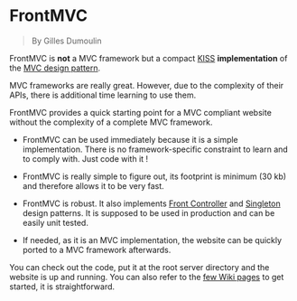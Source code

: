 # FrontMVC
> By Gilles Dumoulin

FrontMVC is **not** a MVC framework but a compact [KISS](https://en.wikipedia.org/wiki/KISS_principle) **implementation** of the [MVC design pattern](https://en.wikipedia.org/wiki/Model%E2%80%93view%E2%80%93controller).

MVC frameworks  are really great. However, due to the complexity of their APIs, 
there is additional time learning to use them.

FrontMVC provides a quick starting point for a MVC compliant website without the 
complexity of a complete MVC framework.

- FrontMVC can be used immediately because it is a simple implementation. There is no
framework-specific constraint to learn and to comply with. Just code with it !

- FrontMVC is really simple to figure out, its footprint is minimum (30 kb) and 
therefore allows it to be very fast.

- FrontMVC is robust. It also implements [Front Controller](https://en.wikipedia.org/wiki/Front_controller) and 
[Singleton](https://en.wikipedia.org/wiki/Singleton_pattern) design patterns. 
It is supposed to be used in production and can be easily unit tested.

- If needed, as it is an MVC implementation, the website can be quickly ported to a MVC framework afterwards.

You can check out the code, put it at the root server directory and the website is up and running.
You can also refer to the [few Wiki pages](https://github.com/FrontMVC/FrontMVC/wiki) to get started, it is straightforward.

